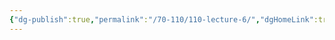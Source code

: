 ```yaml
---
{"dg-publish":true,"permalink":"/70-110/110-lecture-6/","dgHomeLink":true,"dgPassFrontmatter":false,"dgShowBacklinks":false,"dgShowLocalGraph":false,"dgShowInlineTitle":false}
---
```

